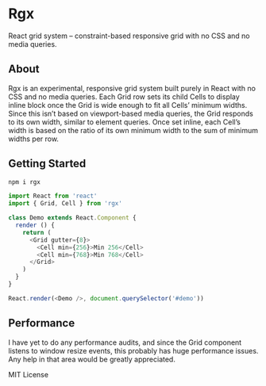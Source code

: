 # Rgx

React grid system – constraint-based responsive grid with no CSS and no media queries.

## About

Rgx is an experimental, responsive grid system built purely in React with no CSS and no media queries.
Each Grid row sets its child Cells to display inline block once the Grid is wide enough to fit all Cells’ minimum widths.
Since this isn’t based on viewport-based media queries, the Grid responds to its own width, similar to element queries.
Once set inline, each Cell’s width is based on the ratio of its own minimum width to the sum of minimum widths per row.

## Getting Started

```bash
npm i rgx
```

```js
import React from 'react'
import { Grid, Cell } from 'rgx'

class Demo extends React.Component {
  render () {
    return (
      <Grid gutter={8}>
        <Cell min={256}>Min 256</Cell>
        <Cell min={768}>Min 768</Cell>
      </Grid>
    )
  }
}

React.render(<Demo />, document.querySelector('#demo'))
```

## Performance

I have yet to do any performance audits, and since the Grid component listens to window resize events,
this probably has huge performance issues. Any help in that area would be greatly appreciated.

MIT License

